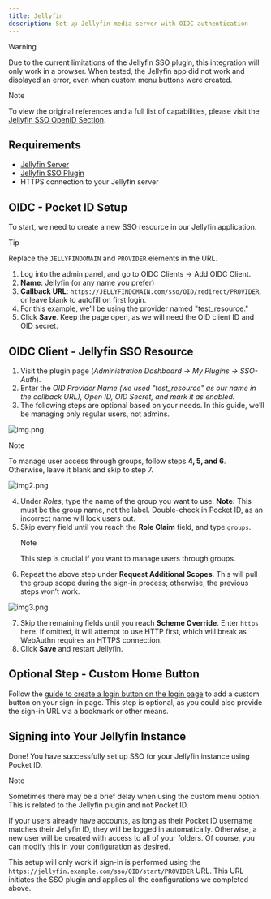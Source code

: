 ```yaml
---
title: Jellyfin
description: Set up Jellyfin media server with OIDC authentication
---
```


> [!WARNING]
> Due to the current limitations of the Jellyfin SSO plugin, this integration will only work in a browser. When tested, the Jellyfin app did not work and displayed an error, even when custom menu buttons were created.

> [!NOTE]
> To view the original references and a full list of capabilities, please visit the [Jellyfin SSO OpenID Section](https://github.com/9p4/jellyfin-plugin-sso?tab=readme-ov-file#openid).

## Requirements

- [Jellyfin Server](https://jellyfin.org/downloads/server)
- [Jellyfin SSO Plugin](https://github.com/9p4/jellyfin-plugin-sso)
- HTTPS connection to your Jellyfin server

## OIDC - Pocket ID Setup

To start, we need to create a new SSO resource in our Jellyfin application.

> [!TIP]
> Replace the `JELLYFINDOMAIN` and `PROVIDER` elements in the URL.

1. Log into the admin panel, and go to OIDC Clients -> Add OIDC Client.
2. **Name**: Jellyfin (or any name you prefer)
3. **Callback URL**: `https://JELLYFINDOMAIN.com/sso/OID/redirect/PROVIDER`, or leave blank to autofill on first login.
4. For this example, we’ll be using the provider named "test_resource."
5. Click **Save**. Keep the page open, as we will need the OID client ID and OID secret.

## OIDC Client - Jellyfin SSO Resource

1. Visit the plugin page (<i>Administration Dashboard -> My Plugins -> SSO-Auth</i>).
2. Enter the <i>OID Provider Name (we used "test_resource" as our name in the callback URL), Open ID, OID Secret, and mark it as enabled.</i>
3. The following steps are optional based on your needs. In this guide, we’ll be managing only regular users, not admins.

![img.png](/img/jellyfin/jellyfin_img.png)

> [!NOTE]
> To manage user access through groups, follow steps **4, 5, and 6**. Otherwise, leave it blank and skip to step 7.

![img2.png](/img/jellyfin/jellyfin_img2.png)

4. Under <i>Roles</i>, type the name of the group you want to use. **Note:** This must be the group name, not the label. Double-check in Pocket ID, as an incorrect name will lock users out.
5. Skip every field until you reach the **Role Claim** field, and type `groups`.
   > [!NOTE]
   > This step is crucial if you want to manage users through groups.
6. Repeat the above step under **Request Additional Scopes**. This will pull the group scope during the sign-in process; otherwise, the previous steps won’t work.

![img3.png](/img/jellyfin/jellyfin_img3.png)

7. Skip the remaining fields until you reach **Scheme Override**. Enter `https` here. If omitted, it will attempt to use HTTP first, which will break as WebAuthn requires an HTTPS connection.
8. Click **Save** and restart Jellyfin.

## Optional Step - Custom Home Button

Follow the [guide to create a login button on the login page](https://github.com/9p4/jellyfin-plugin-sso?tab=readme-ov-file#creating-a-login-button-on-the-main-page) to add a custom button on your sign-in page. This step is optional, as you could also provide the sign-in URL via a bookmark or other means.

## Signing into Your Jellyfin Instance

Done! You have successfully set up SSO for your Jellyfin instance using Pocket ID.

> [!NOTE]
> Sometimes there may be a brief delay when using the custom menu option. This is related to the Jellyfin plugin and not Pocket ID.

If your users already have accounts, as long as their Pocket ID username matches their Jellyfin ID, they will be logged in automatically. Otherwise, a new user will be created with access to all of your folders. Of course, you can modify this in your configuration as desired.

This setup will only work if sign-in is performed using the `https://jellyfin.example.com/sso/OID/start/PROVIDER` URL. This URL initiates the SSO plugin and applies all the configurations we completed above.
